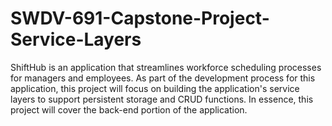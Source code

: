 # SWDV-691-Capstone-Project-Service-Layers

ShiftHub is an application that streamlines workforce scheduling processes for managers and employees. As part of the development process for this application, this project will focus on building the application's service layers to support persistent storage and CRUD functions. In essence, this project will cover the back-end portion of the application.
